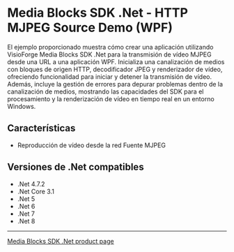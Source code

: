# Media Blocks SDK .Net - HTTP MJPEG Source Demo (WPF)

El ejemplo proporcionado muestra cómo crear una aplicación utilizando VisioForge Media Blocks SDK .Net para la transmisión de vídeo MJPEG desde una URL a una aplicación WPF. Inicializa una canalización de medios con bloques de origen HTTP, decodificador JPEG y renderizador de vídeo, ofreciendo funcionalidad para iniciar y detener la transmisión de vídeo. Además, incluye la gestión de errores para depurar problemas dentro de la canalización de medios, mostrando las capacidades del SDK para el procesamiento y la renderización de vídeo en tiempo real en un entorno Windows.

## Características

- Reproducción de vídeo desde la red Fuente MJPEG

## Versiones de .Net compatibles

- .Net 4.7.2
- .Net Core 3.1
- .Net 5
- .Net 6
- .Net 7
- .Net 8

---

[Media Blocks SDK .Net product page](https://www.visioforge.com/media-blocks-sdk)
